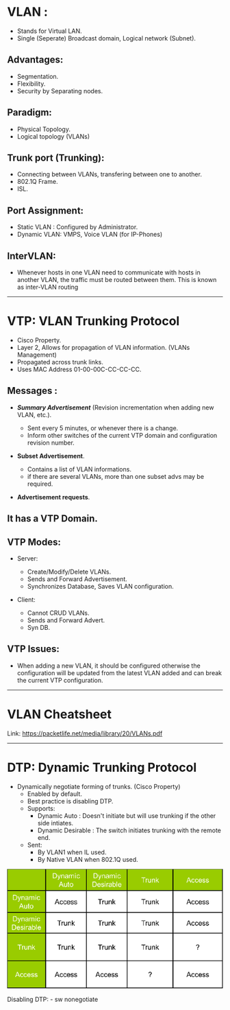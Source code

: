 # VLAN :

- Stands for Virtual LAN.
- Single (Seperate) Broadcast domain, Logical network (Subnet).

## Advantages:

- Segmentation.
- Flexibility.
- Security by Separating nodes.
	
## Paradigm:

- Physical Topology.
- Logical topology (VLANs)
	
## Trunk port (Trunking):

- Connecting between VLANs, transfering between one to another.
- 802.1Q Frame.
- ISL.

## Port Assignment:

- Static VLAN : Configured by Administrator.
- Dynamic VLAN: VMPS, Voice VLAN (for IP-Phones)

## InterVLAN:
	
- Whenever hosts in one VLAN need to communicate with hosts in another VLAN, the traffic must be routed between them. This is known as inter-VLAN routing

***

# VTP: VLAN Trunking Protocol 

- Cisco Property.
- Layer 2, Allows for propagation of VLAN information. (VLANs Management)
- Propagated across trunk links.
- Uses MAC Address 01-00-00C-CC-CC-CC.

## Messages :

- ***Summary Advertisement*** (Revision incrementation when adding new VLAN, etc.).
	- Sent every 5 minutes, or whenever there is a change.
	- Inform other switches of the current VTP domain and configuration revision number.

- **Subset Advertisement**.
	- Contains a list of VLAN informations.
	- if there are several VLANs, more than one subset advs may be required.

- **Advertisement requests**.


## It has a VTP Domain.
	
## VTP Modes:
	
- Server:
	- Create/Modify/Delete VLANs.
	- Sends and Forward Advertisement.
	- Synchronizes Database, Saves VLAN configuration.
	
- Client:
	- Cannot CRUD VLANs.
	- Sends and Forward Advert.
	- Syn DB.

## VTP Issues:
	
- When adding a new VLAN, it should be configured otherwise the configuration will be updated from the latest VLAN added and can break the current VTP configuration.

***

# VLAN Cheatsheet

Link: https://packetlife.net/media/library/20/VLANs.pdf

*** 

# DTP: Dynamic Trunking Protocol

- Dynamically negotiate forming of trunks. (Cisco Property)
	- Enabled by default.
	- Best practice is disabling DTP.
	- Supports:
		- Dynamic Auto : Doesn't initiate but will use trunking if the other side intiates.
		- Dynamic Desirable : The switch initiates trunking with the remote end.
	- Sent:
		- By VLAN1 when IL used.
		- By Native VLAN when 802.1Q used.


![DTP](/II%20-%20Network%20Access/Screenshots/DTP.png)

Disabling DTP:
	- sw nonegotiate
